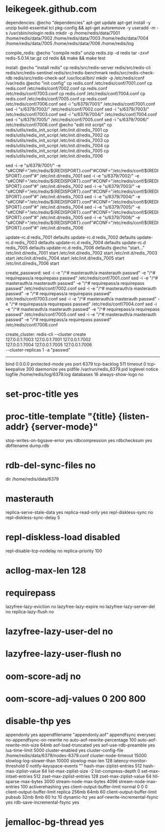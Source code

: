# leikegeek.github.com

dependencies:
        @echo "dependencies"
        apt-get update
        apt-get install -y unzip build-essential tcl pkg-config && apt-get autoremove -y
        useradd -m -s /usr/sbin/nologin redis
        mkdir -p /home/redis/data/7001 /home/redis/data/7002 /home/redis/data/7003 /home/redis/data/7004 /home/redis/data/7005 /home/redis/data/7006 /home/redis/log


compile_redis:
        @echo "compile redis"
        unzip redis.zip -d redis
        tar -zxvf redis-5.0.14.tar.gz
        cd redis && make && make test


install:
        @echo "install redis"
        cp redis/src/redis-server redis/src/redis-cli redis/src/redis-sentinel redis/src/redis-benchmark redis/src/redis-check-rdb redis/src/redis-check-aof /usr/local/bin/
        mkdir -p /etc/redis/conf /var/redis
        @echo "init config"
cp redis.conf /etc/redis/conf/7001.conf
cp redis.conf /etc/redis/conf/7002.conf
cp redis.conf /etc/redis/conf/7003.conf
cp redis.conf /etc/redis/conf/7004.conf
cp redis.conf /etc/redis/conf/7005.conf
cp redis.conf /etc/redis/conf/7006.conf
sed -i "s/6379/7001/" /etc/redis/conf/7001.conf
sed -i "s/6379/7002/" /etc/redis/conf/7002.conf
sed -i "s/6379/7003/" /etc/redis/conf/7003.conf
sed -i "s/6379/7004/" /etc/redis/conf/7004.conf
sed -i "s/6379/7005/" /etc/redis/conf/7005.conf
sed -i "s/6379/7006/" /etc/redis/conf/7006.conf
        @echo "edit init script"
cp redis/utils/redis_init_script /etc/init.d/redis_7001
cp redis/utils/redis_init_script /etc/init.d/redis_7002
cp redis/utils/redis_init_script /etc/init.d/redis_7003
cp redis/utils/redis_init_script /etc/init.d/redis_7004
cp redis/utils/redis_init_script /etc/init.d/redis_7005
cp redis/utils/redis_init_script /etc/init.d/redis_7006

sed -i -e "s/6379/7001/" -e "s#CONF=\"/etc/redis/\${REDISPORT}\.conf\"#CONF=\"/etc/redis/conf/\${REDISPORT}\.conf\"#" /etc/init.d/redis_7001
sed -i -e "s/6379/7002/" -e "s#CONF=\"/etc/redis/\${REDISPORT}\.conf\"#CONF=\"/etc/redis/conf/\${REDISPORT}\.conf\"#" /etc/init.d/redis_7002
sed -i -e "s/6379/7003/" -e "s#CONF=\"/etc/redis/\${REDISPORT}\.conf\"#CONF=\"/etc/redis/conf/\${REDISPORT}\.conf\"#" /etc/init.d/redis_7003
sed -i -e "s/6379/7004/" -e "s#CONF=\"/etc/redis/\${REDISPORT}\.conf\"#CONF=\"/etc/redis/conf/\${REDISPORT}\.conf\"#" /etc/init.d/redis_7004
sed -i -e "s/6379/7005/" -e "s#CONF=\"/etc/redis/\${REDISPORT}\.conf\"#CONF=\"/etc/redis/conf/\${REDISPORT}\.conf\"#" /etc/init.d/redis_7005
sed -i -e "s/6379/7006/" -e "s#CONF=\"/etc/redis/\${REDISPORT}\.conf\"#CONF=\"/etc/redis/conf/\${REDISPORT}\.conf\"#" /etc/init.d/redis_7006

update-rc.d redis_7001 defaults
update-rc.d redis_7002 defaults
update-rc.d redis_7003 defaults
update-rc.d redis_7004 defaults
update-rc.d redis_7005 defaults
update-rc.d redis_7006 defaults
        @echo "start..."
/etc/init.d/redis_7001 start
/etc/init.d/redis_7002 start
/etc/init.d/redis_7003 start
/etc/init.d/redis_7004 start
/etc/init.d/redis_7005 start
/etc/init.d/redis_7006 start


create_password:
sed -i -e "/^# masterauth/a masterauth passwd" -e "/^# requirepass/a requirepass passwd" /etc/redis/conf/7001.conf
sed -i -e "/^# masterauth/a masterauth passwd" -e "/^# requirepass/a requirepass passwd" /etc/redis/conf/7002.conf
sed -i -e "/^# masterauth/a masterauth passwd" -e "/^# requirepass/a requirepass passwd" /etc/redis/conf/7003.conf
sed -i -e "/^# masterauth/a masterauth passwd" -e "/^# requirepass/a requirepass passwd" /etc/redis/conf/7004.conf
sed -i -e "/^# masterauth/a masterauth passwd" -e "/^# requirepass/a requirepass passwd" /etc/redis/conf/7005.conf
sed -i -e "/^# masterauth/a masterauth passwd" -e "/^# requirepass/a requirepass passwd" /etc/redis/conf/7006.conf


create_cluster:
    redis-cli --cluster  create \
                127.0.0.1:7003 127.0.0.1:7001 127.0.0.1:7002 \
                127.0.0.1:7004 127.0.0.1:7005 127.0.0.1:7006 \
                --cluster-replicas 1  -a "passwd"
                
                
  -------------------------------------
  
  
  bind 0.0.0.0
protected-mode yes
port 6379
tcp-backlog 511
timeout 0
tcp-keepalive 300
daemonize yes
pidfile /var/run/redis_6379.pid
loglevel notice
logfile /home/redis/log/6379.log
databases 16
always-show-logo no
# set-proc-title yes
# proc-title-template "{title} {listen-addr} {server-mode}"
stop-writes-on-bgsave-error yes
rdbcompression yes
rdbchecksum yes
dbfilename dump.rdb
# rdb-del-sync-files no
dir /home/redis/data/6379
# masterauth
replica-serve-stale-data yes
replica-read-only yes
repl-diskless-sync no
repl-diskless-sync-delay 5
# repl-diskless-load disabled
repl-disable-tcp-nodelay no
replica-priority 100
# acllog-max-len 128
# requirepass
lazyfree-lazy-eviction no
lazyfree-lazy-expire no
lazyfree-lazy-server-del no
replica-lazy-flush no
# lazyfree-lazy-user-del no
# lazyfree-lazy-user-flush no
# oom-score-adj no
# oom-score-adj-values 0 200 800
# disable-thp yes
appendonly yes
appendfilename "appendonly.aof"
appendfsync everysec
no-appendfsync-on-rewrite no
auto-aof-rewrite-percentage 100
auto-aof-rewrite-min-size 64mb
aof-load-truncated yes
aof-use-rdb-preamble yes
lua-time-limit 5000
cluster-enabled yes
cluster-config-file /home/redis/data/6379/nodes-6379.conf
cluster-node-timeout 15000
slowlog-log-slower-than 10000
slowlog-max-len 128
latency-monitor-threshold 0
notify-keyspace-events ""
hash-max-ziplist-entries 512
hash-max-ziplist-value 64
list-max-ziplist-size -2
list-compress-depth 0
set-max-intset-entries 512
zset-max-ziplist-entries 128
zset-max-ziplist-value 64
hll-sparse-max-bytes 3000
stream-node-max-bytes 4096
stream-node-max-entries 100
activerehashing yes
client-output-buffer-limit normal 0 0 0
client-output-buffer-limit replica 256mb 64mb 60
client-output-buffer-limit pubsub 32mb 8mb 60
hz 10
dynamic-hz yes
aof-rewrite-incremental-fsync yes
rdb-save-incremental-fsync yes
# jemalloc-bg-thread yes
  
